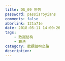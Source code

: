 ```yaml
---
title: DS_09 序列
password: passisroyians
comments: false
abbrlink: 121a71e
date: 2018-05-11 14:00:26
tags: 
    - 数据结构
    - 算法
category: 数据结构之路
description:
---
```


